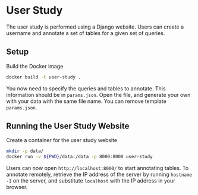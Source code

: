 # User Study
The user study is performed using a Django website.
Users can create a username and annotate a set of tables for a given set of queries.

## Setup
Build the Docker image

```bash
docker build -t user-study .
```

You now need to specify the queries and tables to annotate.
This information should be in `params.json`.
Open the file, and generate your own with your data with the same file name.
You can remove template `params.json`.

## Running the User Study Website
Create a container for the user study website

```bash
mkdir -p data/
docker run -v ${PWD}/data:/data -p 8000:8000 user-study
```

Users can now open `http://localhost:8000/` to start annotating tables.
To annotate remotely, retrieve the IP address of the server by running `hostname -I` on the server, and substitute `localhost` with the IP address in your browser.